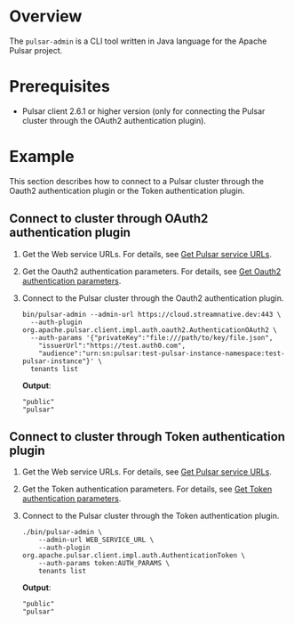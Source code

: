 # Overview

The `pulsar-admin` is a CLI tool written in Java language for the Apache Pulsar project.

# Prerequisites

- Pulsar client 2.6.1 or higher version (only for connecting the Pulsar cluster through the OAuth2 authentication plugin).

# Example

This section describes how to connect to a Pulsar cluster through the Oauth2 authentication plugin or the Token authentication plugin.

## Connect to cluster through OAuth2 authentication plugin

1. Get the Web service URLs. For details, see [Get Pulsar service URLs](https://github.com/streamnative/pulsar-examples/tree/master/cloud#get-pulsar-service-urls).

2. Get the Oauth2 authentication parameters. For details, see [Get Oauth2 authentication parameters](https://github.com/streamnative/pulsar-examples/tree/master/cloud#get-oauth2-authentication-parameters).

3. Connect to the Pulsar cluster through the Oauth2 authentication plugin.

    ```shell script
    bin/pulsar-admin --admin-url https://cloud.streamnative.dev:443 \
      --auth-plugin org.apache.pulsar.client.impl.auth.oauth2.AuthenticationOAuth2 \
      --auth-params '{"privateKey":"file:///path/to/key/file.json",
        "issuerUrl":"https://test.auth0.com",
        "audience":"urn:sn:pulsar:test-pulsar-instance-namespace:test-pulsar-instance"}' \
      tenants list
    ```

    **Output**:

    ```text
    "public"
    "pulsar"
    ```

## Connect to cluster through Token authentication plugin

1. Get the Web service URLs. For details, see [Get Pulsar service URLs](https://github.com/streamnative/pulsar-examples/tree/master/cloud#get-pulsar-service-urls).

2. Get the Token authentication parameters. For details, see [Get Token authentication parameters](https://github.com/streamnative/pulsar-examples/tree/master/cloud#get-token-authentication-parameters).

3. Connect to the Pulsar cluster through the Token authentication plugin.

    ```shell script
    ./bin/pulsar-admin \
        --admin-url WEB_SERVICE_URL \
        --auth-plugin org.apache.pulsar.client.impl.auth.AuthenticationToken \
        --auth-params token:AUTH_PARAMS \
        tenants list
    ```

    **Output**:

    ```text
    "public"
    "pulsar"
    ```